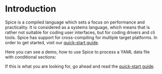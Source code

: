 
# Introduction
Spice is a compiled language which sets a focus on performance and practicality. It is considered as a systems language, which means that is rather not suitable for coding user interfaces, but for coding drivers and cli tools. Spice has support for cross-compiling for multiple target platforms. In order to get started, visit our [quick-start guide](../quick-start).

Here you can see a demo, how to use Spice to process a YAML data file with conditional sections:

<script id="asciicast-407484" src="https://asciinema.org/a/407484.js" async></script>

If this is what you are looking for, go ahead and read the [quick-start guide](../quick-start).